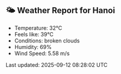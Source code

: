 <!-- WEATHER-START -->
## 🌤 Weather Report for Hanoi

- Temperature: 32°C
- Feels like: 39°C
- Conditions: broken clouds
- Humidity: 69%
- Wind Speed: 5.58 m/s

Last updated: 2025-09-12 08:28:02 UTC
<!-- WEATHER-END -->
